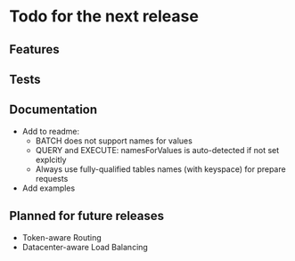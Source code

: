 # Todo for the next release

## Features

## Tests

## Documentation
* Add to readme:
  * BATCH does not support names for values
  * QUERY and EXECUTE: namesForValues is auto-detected if not set explcitly
  * Always use fully-qualified tables names (with keyspace) for prepare requests 
* Add examples

## Planned for future releases
* Token-aware Routing
* Datacenter-aware Load Balancing
